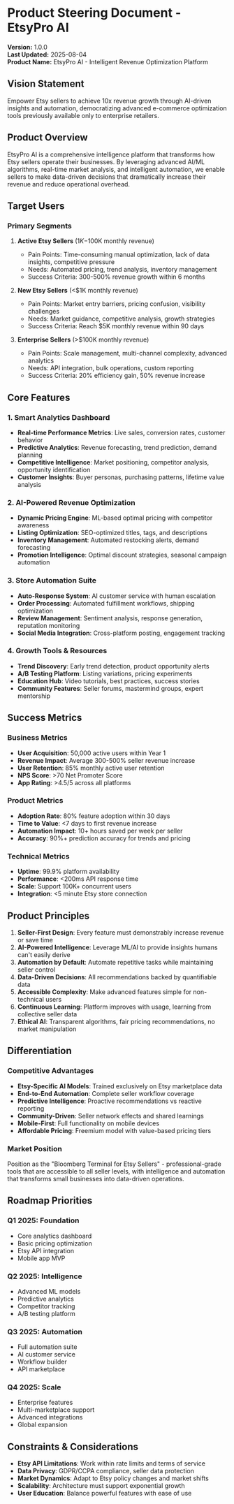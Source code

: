 # Product Steering Document - EtsyPro AI

**Version:** 1.0.0  
**Last Updated:** 2025-08-04  
**Product Name:** EtsyPro AI - Intelligent Revenue Optimization Platform

## Vision Statement

Empower Etsy sellers to achieve 10x revenue growth through AI-driven insights and automation, democratizing advanced e-commerce optimization tools previously available only to enterprise retailers.

## Product Overview

EtsyPro AI is a comprehensive intelligence platform that transforms how Etsy sellers operate their businesses. By leveraging advanced AI/ML algorithms, real-time market analysis, and intelligent automation, we enable sellers to make data-driven decisions that dramatically increase their revenue and reduce operational overhead.

## Target Users

### Primary Segments

1. **Active Etsy Sellers** ($1K-$100K monthly revenue)
   - Pain Points: Time-consuming manual optimization, lack of data insights, competitive pressure
   - Needs: Automated pricing, trend analysis, inventory management
   - Success Criteria: 300-500% revenue growth within 6 months

2. **New Etsy Sellers** (<$1K monthly revenue)
   - Pain Points: Market entry barriers, pricing confusion, visibility challenges
   - Needs: Market guidance, competitive analysis, growth strategies
   - Success Criteria: Reach $5K monthly revenue within 90 days

3. **Enterprise Sellers** (>$100K monthly revenue)
   - Pain Points: Scale management, multi-channel complexity, advanced analytics
   - Needs: API integration, bulk operations, custom reporting
   - Success Criteria: 20% efficiency gain, 50% revenue increase

## Core Features

### 1. Smart Analytics Dashboard
- **Real-time Performance Metrics**: Live sales, conversion rates, customer behavior
- **Predictive Analytics**: Revenue forecasting, trend prediction, demand planning
- **Competitive Intelligence**: Market positioning, competitor analysis, opportunity identification
- **Customer Insights**: Buyer personas, purchasing patterns, lifetime value analysis

### 2. AI-Powered Revenue Optimization
- **Dynamic Pricing Engine**: ML-based optimal pricing with competitor awareness
- **Listing Optimization**: SEO-optimized titles, tags, and descriptions
- **Inventory Management**: Automated restocking alerts, demand forecasting
- **Promotion Intelligence**: Optimal discount strategies, seasonal campaign automation

### 3. Store Automation Suite
- **Auto-Response System**: AI customer service with human escalation
- **Order Processing**: Automated fulfillment workflows, shipping optimization
- **Review Management**: Sentiment analysis, response generation, reputation monitoring
- **Social Media Integration**: Cross-platform posting, engagement tracking

### 4. Growth Tools & Resources
- **Trend Discovery**: Early trend detection, product opportunity alerts
- **A/B Testing Platform**: Listing variations, pricing experiments
- **Education Hub**: Video tutorials, best practices, success stories
- **Community Features**: Seller forums, mastermind groups, expert mentorship

## Success Metrics

### Business Metrics
- **User Acquisition**: 50,000 active users within Year 1
- **Revenue Impact**: Average 300-500% seller revenue increase
- **User Retention**: 85% monthly active user retention
- **NPS Score**: >70 Net Promoter Score
- **App Rating**: >4.5/5 across all platforms

### Product Metrics
- **Adoption Rate**: 80% feature adoption within 30 days
- **Time to Value**: <7 days to first revenue increase
- **Automation Impact**: 10+ hours saved per week per seller
- **Accuracy**: 90%+ prediction accuracy for trends and pricing

### Technical Metrics
- **Uptime**: 99.9% platform availability
- **Performance**: <200ms API response time
- **Scale**: Support 100K+ concurrent users
- **Integration**: <5 minute Etsy store connection

## Product Principles

1. **Seller-First Design**: Every feature must demonstrably increase revenue or save time
2. **AI-Powered Intelligence**: Leverage ML/AI to provide insights humans can't easily derive
3. **Automation by Default**: Automate repetitive tasks while maintaining seller control
4. **Data-Driven Decisions**: All recommendations backed by quantifiable data
5. **Accessible Complexity**: Make advanced features simple for non-technical users
6. **Continuous Learning**: Platform improves with usage, learning from collective seller data
7. **Ethical AI**: Transparent algorithms, fair pricing recommendations, no market manipulation

## Differentiation

### Competitive Advantages
- **Etsy-Specific AI Models**: Trained exclusively on Etsy marketplace data
- **End-to-End Automation**: Complete seller workflow coverage
- **Predictive Intelligence**: Proactive recommendations vs reactive reporting
- **Community-Driven**: Seller network effects and shared learnings
- **Mobile-First**: Full functionality on mobile devices
- **Affordable Pricing**: Freemium model with value-based pricing tiers

### Market Position
Position as the "Bloomberg Terminal for Etsy Sellers" - professional-grade tools that are accessible to all seller levels, with intelligence and automation that transforms small businesses into data-driven operations.

## Roadmap Priorities

### Q1 2025: Foundation
- Core analytics dashboard
- Basic pricing optimization
- Etsy API integration
- Mobile app MVP

### Q2 2025: Intelligence
- Advanced ML models
- Predictive analytics
- Competitor tracking
- A/B testing platform

### Q3 2025: Automation
- Full automation suite
- AI customer service
- Workflow builder
- API marketplace

### Q4 2025: Scale
- Enterprise features
- Multi-marketplace support
- Advanced integrations
- Global expansion

## Constraints & Considerations

- **Etsy API Limitations**: Work within rate limits and terms of service
- **Data Privacy**: GDPR/CCPA compliance, seller data protection
- **Market Dynamics**: Adapt to Etsy policy changes and market shifts
- **Scalability**: Architecture must support exponential growth
- **User Education**: Balance powerful features with ease of use